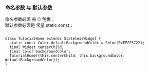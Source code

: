 ### 命名参数  与 默认参数
命名参数必须 被 {} 包裹；  
默认参数必须是 常量 static const；  
```

class TutorialHome extends StatelessWidget {
  static const Color defaultBackgroundColor = Color(0xFFFF5722);
  final Widget centerChild;
  final Color backgroundColor;
  TutorialHome({this.centerChild, this.backgroundColor: defaultBackgroundColor});
}
```